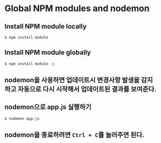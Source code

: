 # Global NPM modules and nodemon

## Install NPM module locally
```bash
$ npm install module
```

## Install NPM module globally
```bash
$ npm install module -g
```

## nodemon을 사용하면 업데이트시 변경사항 발생을 감지하고 자동으로 다시 시작해서 업데이트된 결과를 보여준다.

## nodemon으로 app.js 실행하기
```bash
$ nodemon app.js
```

## nodemon을 종료하려면 `Ctrl + C`를 눌러주면 된다.